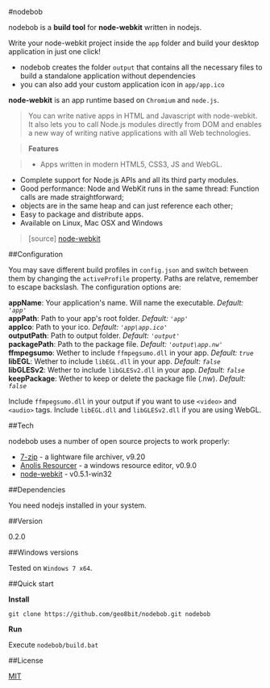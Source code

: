 #nodebob

nodebob is a **build tool** for **node-webkit** written in nodejs.

Write your node-webkit project inside the `app` folder and build your desktop application in just one click!

* nodebob creates the folder `output` that contains all the necessary files to build a standalone application without dependencies
* you can also add your custom application icon in `app/app.ico`
    
**node-webkit** is an app runtime based on `Chromium` and `node.js`.

> You can write native apps in HTML and Javascript with node-webkit. It also lets you to call Node.js modules directly from DOM and enables a new way of writing native applications with all Web technologies.

>**Features**

>* Apps written in modern HTML5, CSS3, JS and WebGL.
* Complete support for Node.js APIs and all its third party modules.
* Good performance: Node and WebKit runs in the same thread: Function calls are made straightforward;
* objects are in the same heap and can just reference each other;
* Easy to package and distribute apps.
* Available on Linux, Mac OSX and Windows

> [source] [node-webkit]

##Configuration

You may save different build profiles in `config.json` and switch between them by changing the `activeProfile` property. Paths are relatve, remember to escape backslash. The configuration options are:

**appName**: Your application's name. Will name the executable. *Default: `'app'`*  
**appPath**: Path to your app's root folder. *Default: `'app'`*  
**appIco**: Path to your ico. *Default: `'app\app.ico'`*  
**outputPath**: Path to output folder. *Default: `'output'`*  
**packagePath**: Path to the package file. *Default: `'output\app.nw'`*  
**ffmpegsumo**: Wether to include `ffmpegsumo.dll` in your app. *Default: `true`*  
**libEGL**: Wether to include `libEGL.dll` in your app. *Default: `false`*  
**libGLESv2**: Wether to include `libGLESv2.dll` in your app. *Default: `false`*  
**keepPackage**: Wether to keep or delete the package file (.nw). *Default: `false`*

Include `ffmpegsumo.dll` in your output if you want to use `<video>` and `<audio>` tags. Include `libEGL.dll` and `libGLESv2.dll` if you are using WebGL.

##Tech

nodebob uses a number of open source projects to work properly:

* [7-zip] - a lightware file archiver, v9.20
* [Anolis Resourcer] - a windows resource editor, v0.9.0
* [node-webkit] - v0.5.1-win32

##Dependencies

You need nodejs installed in your system.

##Version

0.2.0

##Windows versions

Tested on ```Windows 7 x64```.

##Quick start

**Install**

```git clone https://github.com/geo8bit/nodebob.git nodebob```

**Run**

Execute ```nodebob/build.bat```

##License

[MIT]

[node-webkit]: https://github.com/rogerwang/node-webkit
[7-zip]: http://www.7-zip.org/
[Anolis Resourcer]: http://www.anol.is/
[MIT]: http://opensource.org/licenses/MIT
[node-webkit]: https://github.com/rogerwang/node-webkit#introduction 